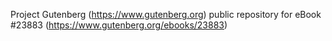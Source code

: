 Project Gutenberg (https://www.gutenberg.org) public repository for eBook #23883 (https://www.gutenberg.org/ebooks/23883)
